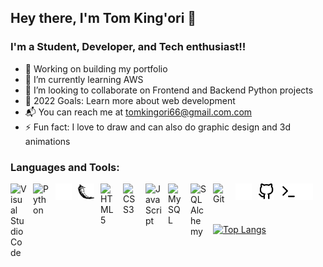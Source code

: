 ## Hey there, I'm Tom King'ori 👋 

### I'm a Student, Developer, and Tech enthusiast!!

- 🔭 Working on building my portfolio
- 🌱 I’m currently learning AWS
- 👯 I’m looking to collaborate on Frontend and Backend Python projects
- 🥅 2022 Goals: Learn more about web development
- 📬 You can reach me at <a href="tomkingori66@gmail.com">tomkingori66@gmail.com.com</a>
- ⚡ Fun fact: I love to draw and can also do graphic design and 3d animations


### Languages and Tools:

<img align="left" alt="Visual Studio Code" width="26px" src="https://cdn.jsdelivr.net/gh/devicons/devicon/icons/vscode/vscode-original.svg" style="padding-right:10px;" />
<img align="left" alt="Python" width="26px" src="https://cdn.jsdelivr.net/gh/devicons/devicon/icons/python/python-original.svg" style="padding-right:10px;" />
<img align="left" alt="Flask" width="26px" src="./img/flask-light.png#gh-light-mode-only" style="padding-right:10px;" />
<img align="left" alt="Flask" width="26px" src="./img/flask.svg#gh-dark-mode-only" style="padding-right:10px;" />
<img align="left" alt="HTML5" width="26px" src="https://cdn.jsdelivr.net/gh/devicons/devicon/icons/html5/html5-original.svg" style="padding-right:10px;" />
<img align="left" alt="CSS3" width="26px" src="https://cdn.jsdelivr.net/gh/devicons/devicon/icons/css3/css3-original.svg" style="padding-right:10px;" />
<img align="left" alt="JavaScript" width="26px" src="https://cdn.jsdelivr.net/gh/devicons/devicon/icons/javascript/javascript-original.svg" style="padding-right:10px;" />
<img align="left" alt="MySQL" width="26px" src="https://cdn.jsdelivr.net/gh/devicons/devicon/icons/mysql/mysql-original.svg" style="padding-right:10px;" />
<img align="left" alt="SQLAlchemy" width="26px" src="https://cdn.jsdelivr.net/gh/devicons/devicon/icons/sqlalchemy/sqlalchemy-original.svg" style="padding-right:10px;" />
<img align="left" alt="Git" width="26px" src="https://cdn.jsdelivr.net/gh/devicons/devicon/icons/git/git-original.svg" style="padding-right:10px;" />
<img align="left" alt="GitHub" width="26px" src="./img/github-dark.svg#gh-dark-mode-only" style="padding-right:10px;" />
<img align="left" alt="GitHub" width="26px" src="./img/github-light.svg#gh-light-mode-only" style="padding-right:10px;" />
<img align="left" alt="Terminal" width="26px" src="./img/terminal-light.svg#gh-light-mode-only" />
<img align="left" alt="Terminal" width="26px" src="./img/terminal-dark.svg#gh-dark-mode-only" />


<br />
<br />
<br />

[![Top Langs](https://github-readme-stats.vercel.app/api/top-langs/?username=TomKingori&layout=compact)](https://github.com/anuraghazra/github-readme-stats)
